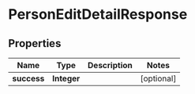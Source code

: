 

# PersonEditDetailResponse


## Properties

| Name | Type | Description | Notes |
|------------ | ------------- | ------------- | -------------|
|**success** | **Integer** |  |  [optional] |



